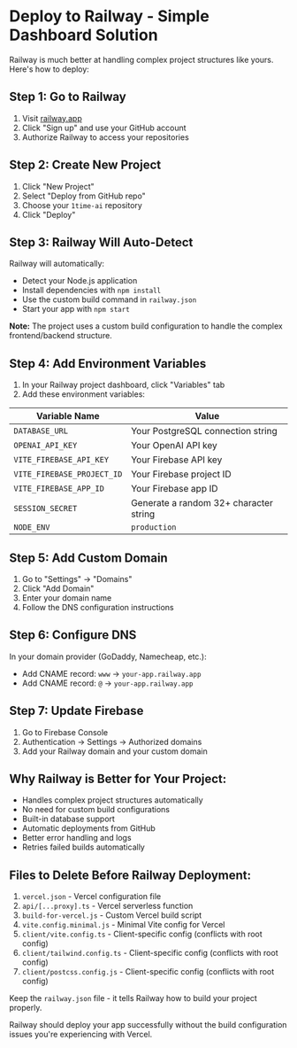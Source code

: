 # Deploy to Railway - Simple Dashboard Solution

Railway is much better at handling complex project structures like yours. Here's how to deploy:

## Step 1: Go to Railway
1. Visit [railway.app](https://railway.app)
2. Click "Sign up" and use your GitHub account
3. Authorize Railway to access your repositories

## Step 2: Create New Project
1. Click "New Project"
2. Select "Deploy from GitHub repo"
3. Choose your `1time-ai` repository
4. Click "Deploy"

## Step 3: Railway Will Auto-Detect
Railway will automatically:
- Detect your Node.js application
- Install dependencies with `npm install`
- Use the custom build command in `railway.json`
- Start your app with `npm start`

**Note:** The project uses a custom build configuration to handle the complex frontend/backend structure.

## Step 4: Add Environment Variables
1. In your Railway project dashboard, click "Variables" tab
2. Add these environment variables:

| Variable Name | Value |
|---------------|-------|
| `DATABASE_URL` | Your PostgreSQL connection string |
| `OPENAI_API_KEY` | Your OpenAI API key |
| `VITE_FIREBASE_API_KEY` | Your Firebase API key |
| `VITE_FIREBASE_PROJECT_ID` | Your Firebase project ID |
| `VITE_FIREBASE_APP_ID` | Your Firebase app ID |
| `SESSION_SECRET` | Generate a random 32+ character string |
| `NODE_ENV` | `production` |

## Step 5: Add Custom Domain
1. Go to "Settings" → "Domains"
2. Click "Add Domain"
3. Enter your domain name
4. Follow the DNS configuration instructions

## Step 6: Configure DNS
In your domain provider (GoDaddy, Namecheap, etc.):
- Add CNAME record: `www` → `your-app.railway.app`
- Add CNAME record: `@` → `your-app.railway.app`

## Step 7: Update Firebase
1. Go to Firebase Console
2. Authentication → Settings → Authorized domains
3. Add your Railway domain and your custom domain

## Why Railway is Better for Your Project:
- Handles complex project structures automatically
- No need for custom build configurations
- Built-in database support
- Automatic deployments from GitHub
- Better error handling and logs
- Retries failed builds automatically

## Files to Delete Before Railway Deployment:
1. `vercel.json` - Vercel configuration file
2. `api/[...proxy].ts` - Vercel serverless function
3. `build-for-vercel.js` - Custom Vercel build script
4. `vite.config.minimal.js` - Minimal Vite config for Vercel
5. `client/vite.config.ts` - Client-specific config (conflicts with root config)
6. `client/tailwind.config.ts` - Client-specific config (conflicts with root config)
7. `client/postcss.config.js` - Client-specific config (conflicts with root config)

Keep the `railway.json` file - it tells Railway how to build your project properly.

Railway should deploy your app successfully without the build configuration issues you're experiencing with Vercel.